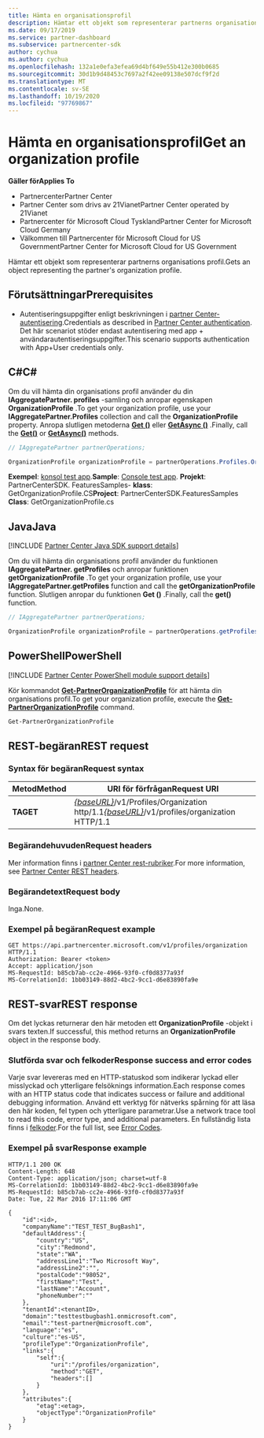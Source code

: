 ```yaml
---
title: Hämta en organisationsprofil
description: Hämtar ett objekt som representerar partnerns organisations profil.
ms.date: 09/17/2019
ms.service: partner-dashboard
ms.subservice: partnercenter-sdk
author: cychua
ms.author: cychua
ms.openlocfilehash: 132a1e0efa3efea69d4bf649e55b412e300b0685
ms.sourcegitcommit: 30d1b9d48453c7697a2f42ee09138e507dcf9f2d
ms.translationtype: MT
ms.contentlocale: sv-SE
ms.lasthandoff: 10/19/2020
ms.locfileid: "97769867"
---
```

# <a name="get-an-organization-profile"></a><span data-ttu-id="29601-103">Hämta en organisationsprofil</span><span class="sxs-lookup"><span data-stu-id="29601-103">Get an organization profile</span></span>

<span data-ttu-id="29601-104">**Gäller för**</span><span class="sxs-lookup"><span data-stu-id="29601-104">**Applies To**</span></span>

- <span data-ttu-id="29601-105">Partnercenter</span><span class="sxs-lookup"><span data-stu-id="29601-105">Partner Center</span></span>
- <span data-ttu-id="29601-106">Partner Center som drivs av 21Vianet</span><span class="sxs-lookup"><span data-stu-id="29601-106">Partner Center operated by 21Vianet</span></span>
- <span data-ttu-id="29601-107">Partnercenter för Microsoft Cloud Tyskland</span><span class="sxs-lookup"><span data-stu-id="29601-107">Partner Center for Microsoft Cloud Germany</span></span>
- <span data-ttu-id="29601-108">Välkommen till Partnercenter för Microsoft Cloud for US Government</span><span class="sxs-lookup"><span data-stu-id="29601-108">Partner Center for Microsoft Cloud for US Government</span></span>

<span data-ttu-id="29601-109">Hämtar ett objekt som representerar partnerns organisations profil.</span><span class="sxs-lookup"><span data-stu-id="29601-109">Gets an object representing the partner's organization profile.</span></span>

## <a name="prerequisites"></a><span data-ttu-id="29601-110">Förutsättningar</span><span class="sxs-lookup"><span data-stu-id="29601-110">Prerequisites</span></span>

- <span data-ttu-id="29601-111">Autentiseringsuppgifter enligt beskrivningen i [partner Center-autentisering](partner-center-authentication.md).</span><span class="sxs-lookup"><span data-stu-id="29601-111">Credentials as described in [Partner Center authentication](partner-center-authentication.md).</span></span> <span data-ttu-id="29601-112">Det här scenariot stöder endast autentisering med app + användarautentiseringsuppgifter.</span><span class="sxs-lookup"><span data-stu-id="29601-112">This scenario supports authentication with App+User credentials only.</span></span>

## <a name="c"></a><span data-ttu-id="29601-113">C\#</span><span class="sxs-lookup"><span data-stu-id="29601-113">C\#</span></span>

<span data-ttu-id="29601-114">Om du vill hämta din organisations profil använder du din **IAggregatePartner. profiles** -samling och anropar egenskapen **OrganizationProfile** .</span><span class="sxs-lookup"><span data-stu-id="29601-114">To get your organization profile, use your **IAggregatePartner.Profiles** collection and call the **OrganizationProfile** property.</span></span> <span data-ttu-id="29601-115">Anropa slutligen metoderna [**Get ()**](/dotnet/api/microsoft.store.partnercenter.profiles.iorganizationprofile.get) eller [**GetAsync ()**](/dotnet/api/microsoft.store.partnercenter.profiles.iorganizationprofile.getasync) .</span><span class="sxs-lookup"><span data-stu-id="29601-115">Finally, call the [**Get()**](/dotnet/api/microsoft.store.partnercenter.profiles.iorganizationprofile.get) or [**GetAsync()**](/dotnet/api/microsoft.store.partnercenter.profiles.iorganizationprofile.getasync) methods.</span></span>

```csharp
// IAggregatePartner partnerOperations;

OrganizationProfile organizationProfile = partnerOperations.Profiles.OrganizationProfile.Get();
```

<span data-ttu-id="29601-116">**Exempel**: [konsol test app](console-test-app.md).</span><span class="sxs-lookup"><span data-stu-id="29601-116">**Sample**: [Console test app](console-test-app.md).</span></span> <span data-ttu-id="29601-117">**Projekt**: PartnerCenterSDK. FeaturesSamples- **klass**: GetOrganizationProfile.CS</span><span class="sxs-lookup"><span data-stu-id="29601-117">**Project**: PartnerCenterSDK.FeaturesSamples **Class**: GetOrganizationProfile.cs</span></span>

## <a name="java"></a><span data-ttu-id="29601-118">Java</span><span class="sxs-lookup"><span data-stu-id="29601-118">Java</span></span>

[!INCLUDE [Partner Center Java SDK support details](../includes/java-sdk-support.md)]

<span data-ttu-id="29601-119">Om du vill hämta din organisations profil använder du funktionen **IAggregatePartner. getProfiles** och anropar funktionen **getOrganizationProfile** .</span><span class="sxs-lookup"><span data-stu-id="29601-119">To get your organization profile, use your **IAggregatePartner.getProfiles** function and call the **getOrganizationProfile** function.</span></span> <span data-ttu-id="29601-120">Slutligen anropar du funktionen **Get ()** .</span><span class="sxs-lookup"><span data-stu-id="29601-120">Finally, call the **get()** function.</span></span>

```java
// IAggregatePartner partnerOperations;

OrganizationProfile organizationProfile = partnerOperations.getProfiles().getOrganizationProfile().get();
```

## <a name="powershell"></a><span data-ttu-id="29601-121">PowerShell</span><span class="sxs-lookup"><span data-stu-id="29601-121">PowerShell</span></span>

[!INCLUDE [Partner Center PowerShell module support details](../includes/powershell-module-support.md)]

<span data-ttu-id="29601-122">Kör kommandot [**Get-PartnerOrganizationProfile**](https://github.com/Microsoft/Partner-Center-PowerShell/blob/master/docs/help/Get-PartnerOrganizationProfile.md) för att hämta din organisations profil.</span><span class="sxs-lookup"><span data-stu-id="29601-122">To get your organization profile, execute the [**Get-PartnerOrganizationProfile**](https://github.com/Microsoft/Partner-Center-PowerShell/blob/master/docs/help/Get-PartnerOrganizationProfile.md) command.</span></span>

```powershell
Get-PartnerOrganizationProfile
```

## <a name="rest-request"></a><span data-ttu-id="29601-123">REST-begäran</span><span class="sxs-lookup"><span data-stu-id="29601-123">REST request</span></span>

### <a name="request-syntax"></a><span data-ttu-id="29601-124">Syntax för begäran</span><span class="sxs-lookup"><span data-stu-id="29601-124">Request syntax</span></span>

| <span data-ttu-id="29601-125">Metod</span><span class="sxs-lookup"><span data-stu-id="29601-125">Method</span></span>  | <span data-ttu-id="29601-126">URI för förfrågan</span><span class="sxs-lookup"><span data-stu-id="29601-126">Request URI</span></span>                                                                   |
|---------|-------------------------------------------------------------------------------|
| <span data-ttu-id="29601-127">**TA**</span><span class="sxs-lookup"><span data-stu-id="29601-127">**GET**</span></span> | <span data-ttu-id="29601-128">[*{baseURL}*](partner-center-rest-urls.md)/v1/Profiles/Organization http/1.1</span><span class="sxs-lookup"><span data-stu-id="29601-128">[*{baseURL}*](partner-center-rest-urls.md)/v1/profiles/organization HTTP/1.1</span></span> |

### <a name="request-headers"></a><span data-ttu-id="29601-129">Begärandehuvuden</span><span class="sxs-lookup"><span data-stu-id="29601-129">Request headers</span></span>

<span data-ttu-id="29601-130">Mer information finns i [partner Center rest-rubriker](headers.md).</span><span class="sxs-lookup"><span data-stu-id="29601-130">For more information, see [Partner Center REST headers](headers.md).</span></span>

### <a name="request-body"></a><span data-ttu-id="29601-131">Begärandetext</span><span class="sxs-lookup"><span data-stu-id="29601-131">Request body</span></span>

<span data-ttu-id="29601-132">Inga.</span><span class="sxs-lookup"><span data-stu-id="29601-132">None.</span></span>

### <a name="request-example"></a><span data-ttu-id="29601-133">Exempel på begäran</span><span class="sxs-lookup"><span data-stu-id="29601-133">Request example</span></span>

```http
GET https://api.partnercenter.microsoft.com/v1/profiles/organization HTTP/1.1
Authorization: Bearer <token>
Accept: application/json
MS-RequestId: b85cb7ab-cc2e-4966-93f0-cf0d8377a93f
MS-CorrelationId: 1bb03149-88d2-4bc2-9cc1-d6e83890fa9e
```

## <a name="rest-response"></a><span data-ttu-id="29601-134">REST-svar</span><span class="sxs-lookup"><span data-stu-id="29601-134">REST response</span></span>

<span data-ttu-id="29601-135">Om det lyckas returnerar den här metoden ett **OrganizationProfile** -objekt i svars texten.</span><span class="sxs-lookup"><span data-stu-id="29601-135">If successful, this method returns an **OrganizationProfile** object in the response body.</span></span>

### <a name="response-success-and-error-codes"></a><span data-ttu-id="29601-136">Slutförda svar och felkoder</span><span class="sxs-lookup"><span data-stu-id="29601-136">Response success and error codes</span></span>

<span data-ttu-id="29601-137">Varje svar levereras med en HTTP-statuskod som indikerar lyckad eller misslyckad och ytterligare felsöknings information.</span><span class="sxs-lookup"><span data-stu-id="29601-137">Each response comes with an HTTP status code that indicates success or failure and additional debugging information.</span></span> <span data-ttu-id="29601-138">Använd ett verktyg för nätverks spårning för att läsa den här koden, fel typen och ytterligare parametrar.</span><span class="sxs-lookup"><span data-stu-id="29601-138">Use a network trace tool to read this code, error type, and additional parameters.</span></span> <span data-ttu-id="29601-139">En fullständig lista finns i [felkoder](error-codes.md).</span><span class="sxs-lookup"><span data-stu-id="29601-139">For the full list, see [Error Codes](error-codes.md).</span></span>

### <a name="response-example"></a><span data-ttu-id="29601-140">Exempel på svar</span><span class="sxs-lookup"><span data-stu-id="29601-140">Response example</span></span>

```http
HTTP/1.1 200 OK
Content-Length: 648
Content-Type: application/json; charset=utf-8
MS-CorrelationId: 1bb03149-88d2-4bc2-9cc1-d6e83890fa9e
MS-RequestId: b85cb7ab-cc2e-4966-93f0-cf0d8377a93f
Date: Tue, 22 Mar 2016 17:11:06 GMT

{
    "id":<id>,
    "companyName":"TEST_TEST_BugBash1",
    "defaultAddress":{
        "country":"US",
        "city":"Redmond",
        "state":"WA",
        "addressLine1":"Two Microsoft Way",
        "addressLine2":"",
        "postalCode":"98052",
        "firstName":"Test",
        "lastName":"Account",
        "phoneNumber":""
    },
    "tenantId":<tenantID>,
    "domain":"testtestbugbash1.onmicrosoft.com",
    "email":"test-partner@microsoft.com",
    "language":"es",
    "culture":"es-US",
    "profileType":"OrganizationProfile",
    "links":{
        "self":{
            "uri":"/profiles/organization",
            "method":"GET",
            "headers":[]
        }
    },
    "attributes":{
        "etag":<etag>,
        "objectType":"OrganizationProfile"
    }
}
```
